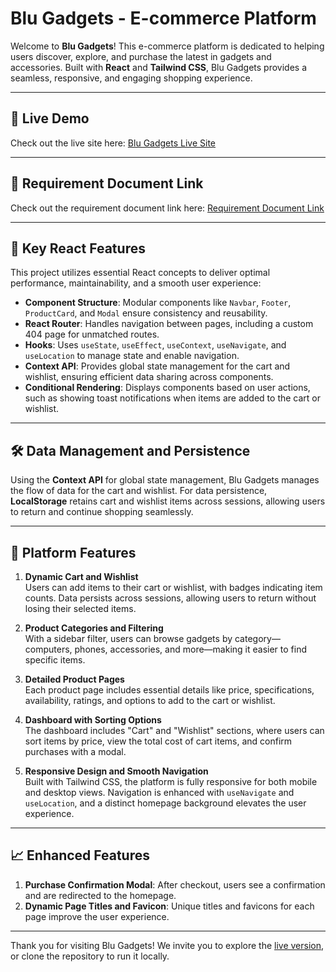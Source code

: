 # Blu Gadgets - E-commerce Platform

Welcome to **Blu Gadgets**! This e-commerce platform is dedicated to helping users discover, explore, and purchase the latest in gadgets and accessories. Built with **React** and **Tailwind CSS**, Blu Gadgets provides a seamless, responsive, and engaging shopping experience.

---

## 🔗 Live Demo

Check out the live site here: [Blu Gadgets Live Site](https://blugadgets-akashsaha02.netlify.app)

---

## 📄 Requirement Document Link

Check out the requirement document link here: [Requirement Document Link](https://drive.google.com/file/d/1ynlCIVKYQNgHk1edvopdXKhqZZ0sgOyB/view?usp=sharing)

---

## 🚀 Key React Features

This project utilizes essential React concepts to deliver optimal performance, maintainability, and a smooth user experience:

- **Component Structure**: Modular components like `Navbar`, `Footer`, `ProductCard`, and `Modal` ensure consistency and reusability.
- **React Router**: Handles navigation between pages, including a custom 404 page for unmatched routes.
- **Hooks**: Uses `useState`, `useEffect`, `useContext`, `useNavigate`, and `useLocation` to manage state and enable navigation.
- **Context API**: Provides global state management for the cart and wishlist, ensuring efficient data sharing across components.
- **Conditional Rendering**: Displays components based on user actions, such as showing toast notifications when items are added to the cart or wishlist.

---

## 🛠 Data Management and Persistence

Using the **Context API** for global state management, Blu Gadgets manages the flow of data for the cart and wishlist. For data persistence, **LocalStorage** retains cart and wishlist items across sessions, allowing users to return and continue shopping seamlessly.

---

## 🌟 Platform Features

1. **Dynamic Cart and Wishlist**  
   Users can add items to their cart or wishlist, with badges indicating item counts. Data persists across sessions, allowing users to return without losing their selected items.

2. **Product Categories and Filtering**  
   With a sidebar filter, users can browse gadgets by category—computers, phones, accessories, and more—making it easier to find specific items.

3. **Detailed Product Pages**  
   Each product page includes essential details like price, specifications, availability, ratings, and options to add to the cart or wishlist.

4. **Dashboard with Sorting Options**  
   The dashboard includes "Cart" and "Wishlist" sections, where users can sort items by price, view the total cost of cart items, and confirm purchases with a modal.

5. **Responsive Design and Smooth Navigation**  
   Built with Tailwind CSS, the platform is fully responsive for both mobile and desktop views. Navigation is enhanced with `useNavigate` and `useLocation`, and a distinct homepage background elevates the user experience.

---

## 📈 Enhanced Features

1. **Purchase Confirmation Modal**: After checkout, users see a confirmation and are redirected to the homepage.
2. **Dynamic Page Titles and Favicon**: Unique titles and favicons for each page improve the user experience.

---

Thank you for visiting Blu Gadgets! We invite you to explore the [live version](https://blugadgets-akashsaha02.netlify.app), or clone the repository to run it locally.